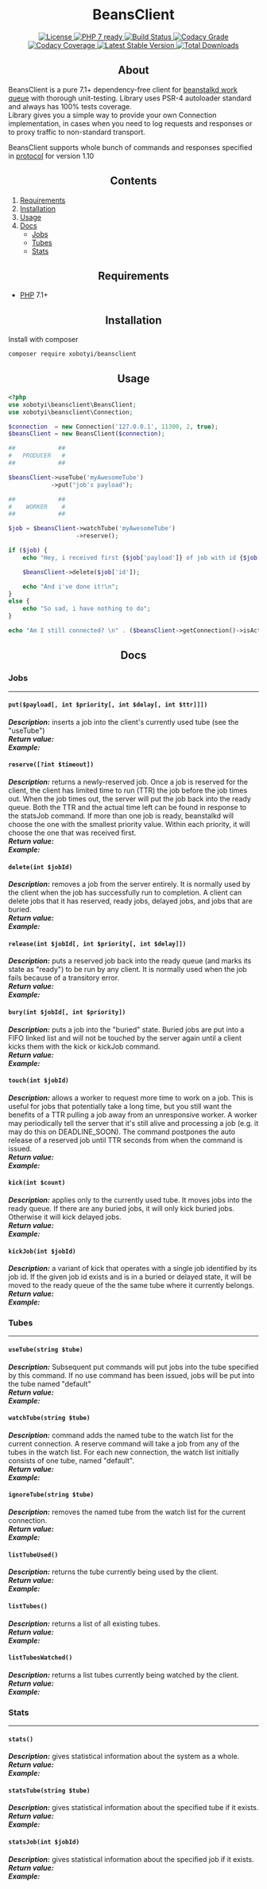 <h1 align="center">BeansClient</h1>

<p align="center">
    <a href="https://packagist.org/packages/xobotyi/beansclient">
        <img alt="License" src="https://poser.pugx.org/xobotyi/beansclient/license" />
    </a>
    <a href="https://packagist.org/packages/xobotyi/beansclient">
        <img alt="PHP 7 ready" src="http://php7ready.timesplinter.ch/xobotyi/beansclient/badge.svg" />
    </a>
    <a href="https://travis-ci.org/xobotyi/beansclient">
        <img alt="Build Status" src="https://travis-ci.org/xobotyi/beansclient.svg?branch=master" />
    </a>
    <a href="https://www.codacy.com/app/xobotyi/beansclient">
        <img alt="Codacy Grade" src="https://api.codacy.com/project/badge/Grade/0b787b1f74ce43828162298bef1d7868" />
    </a>
    <a href="https://www.codacy.com/app/xobotyi/beansclient">
        <img alt="Codacy Coverage" src="https://api.codacy.com/project/badge/Coverage/0b787b1f74ce43828162298bef1d7868" />
    </a>
    <a href="https://packagist.org/packages/xobotyi/beansclient">
        <img alt="Latest Stable Version" src="https://poser.pugx.org/xobotyi/beansclient/v/stable" />
    </a>
    <a href="https://packagist.org/packages/xobotyi/beansclient">
        <img alt="Total Downloads" src="https://poser.pugx.org/xobotyi/beansclient/downloads" />
    </a>
</p>

<h2 align="center">About</h2>

BeansClient is a pure 7.1+ dependency-free client for [beanstalkd work queue](https://github.com/kr/beanstalkd) with thorough unit-testing. Library uses PSR-4 autoloader standard and always has 100% tests coverage.    
Library gives you a simple way to provide your own Connection implementation, in cases when you need to log requests and responses or to proxy traffic to non-standard transport. 

BeansClient supports whole bunch of commands and responses specified in [protocol](https://github.com/kr/beanstalkd/blob/master/doc/protocol.txt) for version 1.10


<h2 align="center">Contents</h2>

1. [Requirements](#requirements)
2. [Installation](#installation)
3. [Usage](#usage)
4. [Docs](#docs)
    * [Jobs](#jobs)
    * [Tubes](#tubes)
    * [Stats](#stats)

<h2 align="center">Requirements</h2>

- [PHP](//php.net/) 7.1+

<h2 align="center">Installation</h2>

Install with composer
```bash
composer require xobotyi/beansclient
```

<h2 align="center">Usage</h2>

```php
<?php
use xobotyi\beansclient\BeansClient;
use xobotyi\beansclient\Connection;

$connection  = new Connection('127.0.0.1', 11300, 2, true);
$beansClient = new BeansClient($connection);

##            ##
#   PRODUCER   #
##            ##

$beansClient->useTube('myAwesomeTube')
            ->put("job's payload");

##            ##
#    WORKER    #
##            ##

$job = $beansClient->watchTube('myAwesomeTube')
                   ->reserve();

if ($job) {
    echo "Hey, i received first {$job['payload']} of job with id {$job['id']}\n";

    $beansClient->delete($job['id']);

    echo "And i've done it!\n";
}
else {
    echo "So sad, i have nothing to do";
}

echo "Am I still connected? \n" . ($beansClient->getConnection()->isActive() ? 'Yes' : 'No') . "\n";
```

<h2 align="center">Docs</h2>

### Jobs
-----
#### `put($payload[, int $priority[, int $delay[, int $ttr]]])`
_**Description:**_ inserts a job into the client's currently used tube (see the "useTube")  
_**Return value:**_  
_**Example:**_  
    
#### `reserve([?int $timeout])`
_**Description:**_ returns a newly-reserved job. Once a job is reserved for the client, the client has limited time to run (TTR) the job before the job times out. When the job times out, the server will put the job back into the ready queue. Both the TTR and the actual time left can be found in response to the statsJob command.
If more than one job is ready, beanstalkd will choose the one with the smallest priority value. Within each priority, it will choose the one that was received first.  
_**Return value:**_  
_**Example:**_  

#### `delete(int $jobId)`
_**Description:**_ removes a job from the server entirely. It is normally used by the client when the job has successfully run to completion. A client can delete jobs that it has reserved, ready jobs, delayed jobs, and jobs that are buried.  
_**Return value:**_  
_**Example:**_  

#### `release(int $jobId[, int $priority[, int $delay]])`
_**Description:**_ puts a reserved job back into the ready queue (and marks its state as "ready") to be run by any client. It is normally used when the job fails because of a transitory error.  
_**Return value:**_  
_**Example:**_  

#### `bury(int $jobId[, int $priority])`
_**Description:**_ puts a job into the "buried" state. Buried jobs are put into a FIFO linked list and will not be touched by the server again until a client kicks them with the kick or kickJob command.  
_**Return value:**_  
_**Example:**_  

#### `touch(int $jobId)`
_**Description:**_ allows a worker to request more time to work on a job. This is useful for jobs that potentially take a long time, but you still want the benefits of a TTR pulling a job away from an unresponsive worker. A worker may periodically tell the server that it's still alive and processing a job (e.g. it may do this on DEADLINE_SOON). The command postpones the auto release of a reserved job until TTR seconds from when the command is issued.  
_**Return value:**_  
_**Example:**_  

#### `kick(int $count)`
_**Description:**_ applies only to the currently used tube. It moves jobs into the ready queue. If there are any buried jobs, it will only kick buried jobs. Otherwise it will kick delayed jobs.  
_**Return value:**_  
_**Example:**_  

#### `kickJob(int $jobId)`
_**Description:**_  a variant of kick that operates with a single job identified by its job id. If the given job id exists and is in a buried or delayed state, it will be moved to the ready queue of the the same tube where it currently belongs.  
_**Return value:**_  
_**Example:**_  


### Tubes
-----
#### `useTube(string $tube)`
_**Description:**_ Subsequent put commands will put jobs into the tube specified by this command. If no use command has been issued, jobs will be put into the tube named "default"  
_**Return value:**_  
_**Example:**_  

#### `watchTube(string $tube)`
_**Description:**_ command adds the named tube to the watch list for the current connection. A reserve command will take a job from any of the tubes in the watch list. For each new connection, the watch list initially consists of one tube, named "default".  
_**Return value:**_  
_**Example:**_  

#### `ignoreTube(string $tube)`
_**Description:**_ removes the named tube from the watch list for the current connection.  
_**Return value:**_  
_**Example:**_  

#### `listTubeUsed()`
_**Description:**_ returns the tube currently being used by the client.  
_**Return value:**_  
_**Example:**_  

#### `listTubes()`
_**Description:**_ returns a list of all existing tubes.  
_**Return value:**_  
_**Example:**_  

#### `listTubesWatched()`
_**Description:**_ returns a list tubes currently being watched by the client.  
_**Return value:**_  
_**Example:**_  


### Stats
-----
#### `stats()`
_**Description:**_ gives statistical information about the system as a whole.  
_**Return value:**_  
_**Example:**_  

#### `statsTube(string $tube)`
_**Description:**_ gives statistical information about the specified tube if it exists.  
_**Return value:**_  
_**Example:**_  

#### `statsJob(int $jobId)`
_**Description:**_ gives statistical information about the specified job if it exists.  
_**Return value:**_  
_**Example:**_  
